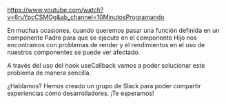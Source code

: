 https://www.youtube.com/watch?v=6ruYpcCSMOg&ab_channel=10MinutosProgramando

En muchas ocasiones, cuando queremos pasar una función definida en un componente Padre para que se ejecute en el componente Hijo nos encontramos con problemas de render y el rendimientos en el uso de nuestros componentes se puede ver afectado.

A través del uso del hook useCallback vamos a poder solucionar este problema de manera sencilla.

¿Hablamos? Hemos creado un grupo de Slack para poder compartir experiencias como desarrolladores. ¡Te esperamos!

